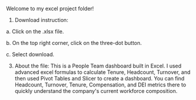 Welcome to my excel project folder!
1. Download instruction:

a. Click on the .xlsx file.

b. On the top right corner, click on the three-dot button.

c. Select download.

3. About the file:
This is a People Team dashboard built in Excel. I used advanced excel formulas to calculate Tenure, Headcount, Turnover, and then used Pivot Tables and Slicer to create a dashboard.
You can find Headcount, Turnover, Tenure, Compensation, and DEI metrics there to quickly understand the company's current workforce composition.
